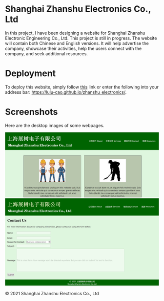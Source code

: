 # Shanghai Zhanshu Electronics Co., Ltd

In this project, I have been designing a website for Shanghai Zhanshu Electronic Engineering Co., Ltd. This project is still in progress. The website will contain both Chinese and English versions. It will help advertise the company, showcase their activities, help the users connect with the company, and seek additional resources.

<!-- ---

# Features 
* 
* 
* 

--- -->

# Deployment
To deploy this website, simply follow [this](https://lulu-cao.github.io/zhanshu_electronics/) link or enter the following into your address bar: https://lulu-cao.github.io/zhanshu_electronics/.

# Screenshots

Here are the desktop images of some webpages. 

![image](./assets/images/services_page.jpg)
![image](./assets/images/contact_page.jpg)

© 2021 Shanghai Zhanshu Electronics Co., Ltd
